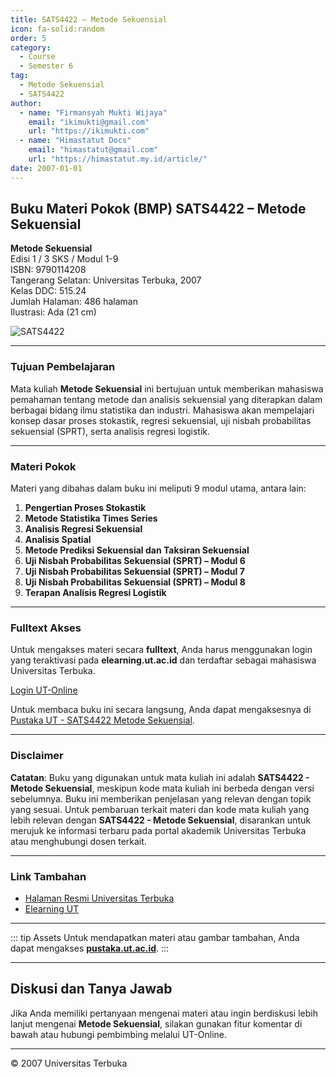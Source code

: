 ```yaml
--- 
title: SATS4422 – Metode Sekuensial
icon: fa-solid:random
order: 5
category:
  - Course
  - Semester 6
tag:
  - Metode Sekuensial
  - SATS4422
author:
  - name: "Firmansyah Mukti Wijaya"
    email: "ikimukti@gmail.com"
    url: "https://ikimukti.com"
  - name: "Himastatut Docs"
    email: "himastatut@gmail.com"
    url: "https://himastatut.my.id/article/"
date: 2007-01-01
--- 
```


## Buku Materi Pokok (BMP) SATS4422 – Metode Sekuensial

**Metode Sekuensial**  
Edisi 1 / 3 SKS / Modul 1-9  
ISBN: 9790114208  
Tangerang Selatan: Universitas Terbuka, 2007  
Kelas DDC: 515.24  
Jumlah Halaman: 486 halaman  
Ilustrasi: Ada (21 cm)

![SATS4422](https://pustaka.ut.ac.id/lib/wp-content/uploads/2020/07/SATS4422.jpg)

--- 

### Tujuan Pembelajaran

Mata kuliah **Metode Sekuensial** ini bertujuan untuk memberikan mahasiswa pemahaman tentang metode dan analisis sekuensial yang diterapkan dalam berbagai bidang ilmu statistika dan industri. Mahasiswa akan mempelajari konsep dasar proses stokastik, regresi sekuensial, uji nisbah probabilitas sekuensial (SPRT), serta analisis regresi logistik.

--- 

### Materi Pokok

Materi yang dibahas dalam buku ini meliputi 9 modul utama, antara lain:

1. **Pengertian Proses Stokastik**
2. **Metode Statistika Times Series**
3. **Analisis Regresi Sekuensial**
4. **Analisis Spatial**
5. **Metode Prediksi Sekuensial dan Taksiran Sekuensial**
6. **Uji Nisbah Probabilitas Sekuensial (SPRT) – Modul 6**
7. **Uji Nisbah Probabilitas Sekuensial (SPRT) – Modul 7**
8. **Uji Nisbah Probabilitas Sekuensial (SPRT) – Modul 8**
9. **Terapan Analisis Regresi Logistik**

--- 

### Fulltext Akses

Untuk mengakses materi secara **fulltext**, Anda harus menggunakan login yang teraktivasi pada **elearning.ut.ac.id** dan terdaftar sebagai mahasiswa Universitas Terbuka.

[Login UT-Online](http://elearning.ut.ac.id)

Untuk membaca buku ini secara langsung, Anda dapat mengaksesnya di [Pustaka UT - SATS4422 Metode Sekuensial](https://pustaka.ut.ac.id/lib/sats4422-metode-sekuensial/).

--- 

### Disclaimer

**Catatan**: Buku yang digunakan untuk mata kuliah ini adalah **SATS4422 - Metode Sekuensial**, meskipun kode mata kuliah ini berbeda dengan versi sebelumnya. Buku ini memberikan penjelasan yang relevan dengan topik yang sesuai. Untuk pembaruan terkait materi dan kode mata kuliah yang lebih relevan dengan **SATS4422 - Metode Sekuensial**, disarankan untuk merujuk ke informasi terbaru pada portal akademik Universitas Terbuka atau menghubungi dosen terkait.

--- 

### Link Tambahan

- [Halaman Resmi Universitas Terbuka](https://www.ut.ac.id)
- [Elearning UT](http://elearning.ut.ac.id)

--- 

::: tip Assets
Untuk mendapatkan materi atau gambar tambahan, Anda dapat mengakses **[pustaka.ut.ac.id](https://pustaka.ut.ac.id)**.
:::

--- 

## Diskusi dan Tanya Jawab

Jika Anda memiliki pertanyaan mengenai materi atau ingin berdiskusi lebih lanjut mengenai **Metode Sekuensial**, silakan gunakan fitur komentar di bawah atau hubungi pembimbing melalui UT-Online.

--- 

<footer>
  <p>© 2007 Universitas Terbuka</p>
</footer>


<GitContributors />
<GitChangelog />